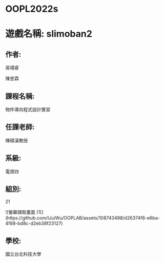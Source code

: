 # OOPL2022s

<h1>遊戲名稱: slimoban2</h1>
<h2>作者:</h2>
<p>吳翊睿</p>
<p>陳昱霖</p>
<h2>課程名稱:</h2>
<p>物件導向程式設計實習</p>
<h2>任課老師:</h2>
<p>陳碩漢教授</p>
<h2>系級:</h2>
<p>電資四</p>
<h2>組別:</h2>
<p>21</p>
![螢幕擷取畫面 (1)](https://github.com/IJuiWu/OOPLAB/assets/108743498/d26374f8-e6ba-4f88-bd8c-d2eb38f23127)

<h2>學校:</h2>
<p>國立台北科技大學</p>
